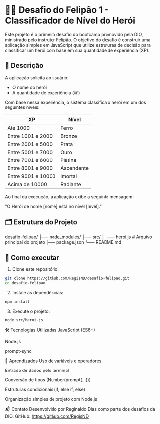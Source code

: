 # 🧙‍♂️ Desafio do Felipão 1 - Classificador de Nível do Herói

Este projeto é o primeiro desafio do bootcamp promovido pela DIO, ministrado pelo instrutor Felipão. O objetivo do desafio é construir uma aplicação simples em JavaScript que utilize estruturas de decisão para classificar um herói com base em sua quantidade de experiência (XP).


## 🧾 Descrição

A aplicação solicita ao usuário:
- O nome do herói
- A quantidade de experiência (`XP`)

Com base nessa experiência, o sistema classifica o herói em um dos seguintes níveis:

| XP                          | Nível        |
|-----------------------------|--------------|
| Até 1000                    | Ferro        |
| Entre 1001 e 2000           | Bronze       |
| Entre 2001 e 5000           | Prata        |
| Entre 5001 e 7000           | Ouro         |
| Entre 7001 e 8000           | Platina      |
| Entre 8001 e 9000           | Ascendente   |
| Entre 9001 e 10000          | Imortal      |
| Acima de 10000              | Radiante     |

Ao final da execução, a aplicação exibe a seguinte mensagem:

"O Herói de nome [nome] está no nível [nível]."


## 🗂 Estrutura do Projeto

desafio-felipao/
├── node_modules/
├── src/
│ └── heroi.js # Arquivo principal do projeto
├── package.json
└── README.md


## 🚀 Como executar

1. Clone este repositório:
```bash
git clone https://github.com/RegisND/desafio-felipao.git
cd desafio-felipao
```

2. Instale as dependências:
```bash
npm install
```

3. Execute o projeto:
```bash
node src/heroi.js
```

🛠 Tecnologias Utilizadas
JavaScript (ES6+)

Node.js

prompt-sync

🧠 Aprendizados
Uso de variáveis e operadores

Entrada de dados pelo terminal

Conversão de tipos (Number(prompt(...)))

Estruturas condicionais (if, else if, else)

Organização simples de projeto com Node.js

📬 Contato
Desenvolvido por Reginaldo Dias como parte dos desafios da DIO.
GitHub: https://github.com/RegisND